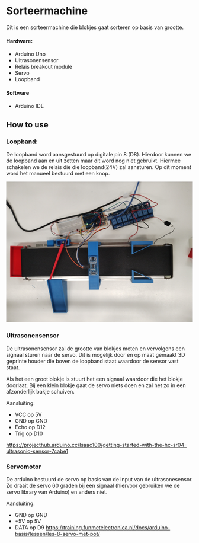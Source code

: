# Sorteermachine
Dit is een sorteermachine die blokjes gaat sorteren op basis van grootte. 

#### Hardware:
- Arduino Uno
- Ultrasonensensor
- Relais breakout module
- Servo
- Loopband

#### Software
- Arduino IDE

## How to use

### Loopband:
De loopband word aansgestuurd op digitale pin 8 (D8). Hierdoor kunnen we de loopband aan en uit zetten maar dit word nog niet gebruikt. Hiermee schakelen we de relais die die loopband(24V) zal aansturen.
Op dit moment word het manueel bestuurd met een knop.

![Foto aansluiting](images\IMG_20250520_091405682.jpg)

### Ultrasonensensor
De ultrasonensensor zal de grootte van blokjes meten en vervolgens een signaal sturen naar de servo. Dit is mogelijk door en op maat gemaakt 3D geprinte houder die boven de loopband staat waardoor de sensor vast staat.

Als het een groot blokje is stuurt het een signaal waardoor die het blokje doorlaat. Bij een klein blokje gaat de servo niets doen en zal het zo in een afzonderlijk bakje schuiven.

Aansluiting:
- VCC op 5V
- GND op GND
- Echo op D12
- Trig op D10

https://projecthub.arduino.cc/Isaac100/getting-started-with-the-hc-sr04-ultrasonic-sensor-7cabe1 

### Servomotor
De arduino bestuurd de servo op basis van de input van de ultrasonesensor. Zo draait de servo 60 graden bij een signaal (hiervoor gebruiken we de servo library van Arduino) en anders niet.

Aansluiting:
- GND op GND
- +5V op 5V
- DATA op D9
https://training.funmetelectronica.nl/docs/arduino-basis/lessen/les-8-servo-met-pot/ 

